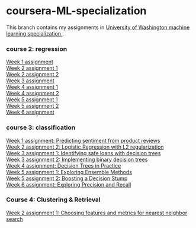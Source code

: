 # coursera-ML-specialization
This branch contains my assignments in <a title="Universiy of Washington machine learning specialization" href="https://www.coursera.org/specializations/machine-learning"> University of Washington machine learning specialization </a>.

<h3>course 2: regression</h3>
<a title="Week 1 assignment" href="https://github.com/SarahMestiri/coursera-ML-specialization/blob/regression/regression%20course/week1-assignment-simple%20regression.py">
     Week 1 assignment</a> <br>
<a title="Week 2 assignment 1" href="https://github.com/SarahMestiri/coursera-ML-specialization/blob/regression/regression%20course/week2-assignment1-multiple%20regression.py">
     Week 2 assignment 1</a> <br>
<a title="Week 2 assignment 2" href="https://github.com/SarahMestiri/coursera-ML-specialization/blob/regression/regression%20course/week2-assignment2-multiple%20regression.py">
     Week 2 assignment 2</a> <br>
     <a title="Week 3 assignment" href="https://github.com/SarahMestiri/coursera-ML-specialization/blob/regression/regression%20course/week3-assignment-performance%20assessment.py">
     Week 3 assignment</a> <br>
       <a title="Week 4 assignment 1" href="https://github.com/SarahMestiri/coursera-ML-specialization/blob/regression/regression%20course/week4-assignment1.py">
     Week 4 assignment 1</a> <br>
     <a title="Week 4 assignment 2" href="https://github.com/SarahMestiri/coursera-ML-specialization/blob/regression/regression%20course/week4-assignment2.py">
     Week 4 assignment 2</a> <br>
     <a title="Week 5 assignment 1" href="https://github.com/SarahMestiri/coursera-ML-specialization/blob/regression/regression%20course/week5-assignment1.py">
     Week 5 assignment 1</a> <br>
       <a title="Week 5 assignment 2" href="https://github.com/SarahMestiri/coursera-ML-specialization/blob/regression/regression%20course/week5-assignment2.py">
     Week 5 assignment 2</a> <br>
      <a title="Week 6 assignment" href="https://github.com/SarahMestiri/coursera-ML-specialization/blob/regression/regression%20course/week6-assignment.py"> Week 6 assignment </a> <br>
 <h3> course 3: classification </h3>
      <a title="Week 1 assignment" href="https://github.com/SarahMestiri/coursera-ML-specialization/blob/master/classification/week1.py">
      Week 1 assignment: Predicting sentiment from product reviews </a> <br>
       <a title="Week 2 assignment 2" href="https://github.com/SarahMestiri/coursera-ML-specialization/blob/master/classification/week2-assignment2.py">
      Week 2 assignment 2: Logistic Regression with L2 regularization </a> <br>
      <a title="Week 3 assignment 1" href="https://github.com/SarahMestiri/coursera-ML-specialization/blob/master/classification/module-5-decision-tree-assignment-1-blank.ipynb">
      Week 3 assignment 1: Identifying safe loans with decision trees </a> <br>
     <a title="Week 3 assignment 2" href="https://github.com/SarahMestiri/coursera-ML-specialization/blob/master/classification/module-5-decision-tree-assignment-2-blank.ipynb">
      Week 3 assignment 2: Implementing binary decision trees </a> <br> 
         <a title="Week 4 assignment" href="https://github.com/SarahMestiri/coursera-ML-specialization/blob/master/classification/module-6-decision-tree-practical-assignment-blank.ipynb">
      Week 4 assignment: Decision Trees in Practice </a> <br> 
     <a title="Week 5 assignment 1" href="https://github.com/SarahMestiri/coursera-ML-specialization/blob/master/classification/module-8-boosting-assignment-1-blank.ipynb">
      Week 5 assignment 1: Exploring Ensemble Methods </a> <br> 
      <a title="Week 5 assignment 2" href="https://github.com/SarahMestiri/coursera-ML-specialization/blob/master/classification/module-8-boosting-assignment-2-blank.ipynb">
      Week 5 assignment 2: Boosting a Decision Stump </a> <br> 
     <a title="  Week 6 assignment" href="https://github.com/SarahMestiri/coursera-ML-specialization/blob/master/classification/module-9-precision-recall-assignment-blank.ipynb"> Week 6 assignment: Exploring Precision and Recall </a> <br>
     <h3>Course 4: Clustering & Retrieval</h3>
     <a title="Week 2 assignment 1" href="https://github.com/SarahMestiri/coursera-ML-specialization/blob/master/Clustering-Retrieval/0_nearest-neighbors-features-and-metrics_blank.ipynb"> Week 2 assignment 1: Choosing features and metrics for nearest neighbor search</a> <br>
